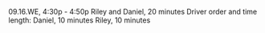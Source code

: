 09.16.WE, 4:30p - 4:50p Riley and Daniel, 20 minutes
Driver order and time length:
Daniel, 10 minutes
Riley, 10 minutes